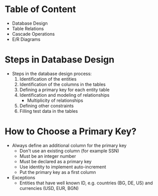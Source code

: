 # Table of Content
* Database Design
* Table Relations
* Cascade Operations
* E/R Diagrams

# Steps in Database Design
* Steps in the database design process:
    1. Identification of the entities
    2. Identification of the columns in the tables
    3. Defining a primary key for each entity table
    4. Identification and modeling of relationships
        * Multiplicity of relationships
    5. Defining other constraints
    6. Filling test data in the tables
    
# How to Choose a Primary Key?
* Always define an additional column for the primary key  
    * Don't use an existing column (for example SSN)
    * Must be an integer number
    * Must be declared as a primary key
    * Use identity to implement auto-increment
    * Put the primary key as a first column
* Exceptions
    * Entities that have well known ID, e.g. countries (BG, DE, US) and currencies (USD, EUR, BGN)
